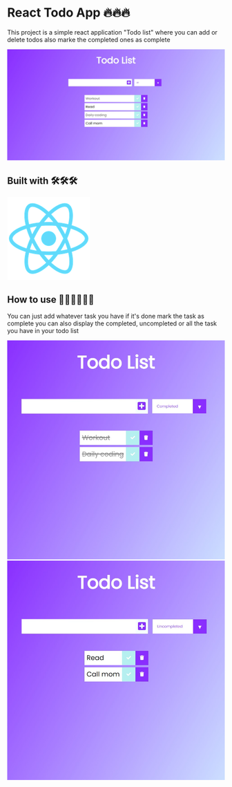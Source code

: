 # React Todo App 🔥🔥🔥

  This project is a simple react application "Todo list" where you can add or delete todos also marke the completed ones as complete 

![This is an image](public/0.jpg)

## Built with 🛠️🛠️🛠️

![This is an image](public/logo192.png)

## How to use 🤷‍♀️🤷‍♀️🤷‍♀️

You can just add whatever task you have if it's done mark the task as complete you can also display the completed, uncompleted or all the task you have in your todo list

![](public/2.jpg)
![](public/3.jpg)
